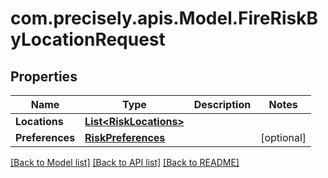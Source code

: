 
# com.precisely.apis.Model.FireRiskByLocationRequest

## Properties

Name | Type | Description | Notes
------------ | ------------- | ------------- | -------------
**Locations** | [**List&lt;RiskLocations&gt;**](RiskLocations.md) |  | 
**Preferences** | [**RiskPreferences**](RiskPreferences.md) |  | [optional] 

[[Back to Model list]](../README.md#documentation-for-models)
[[Back to API list]](../README.md#documentation-for-api-endpoints)
[[Back to README]](../README.md)

